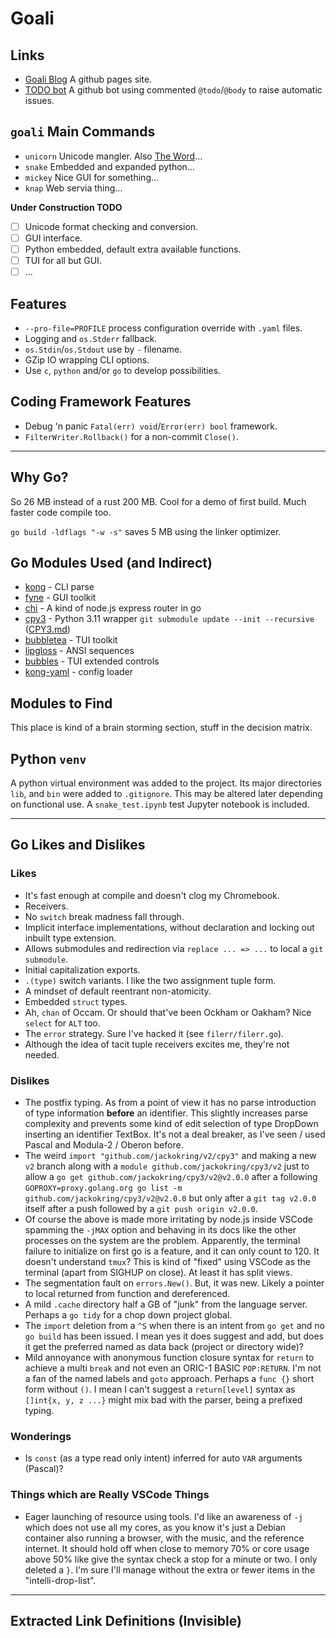 # Goali

## Links

* [Goali Blog][blog] A github pages site.
* [TODO bot][todo] A github bot using commented `@todo`/`@body` to raise automatic issues.

## `goali` Main Commands

* `unicorn` Unicode mangler. Also [The Word][the_word]...
* `snake` Embedded and expanded python...
* `mickey` Nice GUI for something...
* `knap` Web servia thing...

**Under Construction TODO**

- [ ] Unicode format checking and conversion.
- [ ] GUI interface.
- [ ] Python embedded, default extra available functions.
- [ ] TUI for all but GUI.
- [ ] ...

## Features

* `--pro-file=PROFILE` process configuration override with `.yaml` files.
* Logging and `os.Stderr` fallback.
* `os.Stdin`/`os.Stdout` use by `-` filename.
* GZip IO wrapping CLI options.
* Use `c`, `python` and/or `go` to develop possibilities.

## Coding Framework Features

* Debug 'n panic `Fatal(err) void`/`Error(err) bool` framework.
* `FilterWriter.Rollback()` for a non-commit `Close()`.

---

## Why Go?

So 26 MB instead of a rust 200 MB. Cool for a demo of first build.
Much faster code compile too.

`go build -ldflags "-w -s"` saves 5 MB using the linker optimizer.

## Go Modules Used (and Indirect)

* [kong][kong] - CLI parse
* [fyne][fyne] - GUI toolkit
* [chi][chi] - A kind of node.js express router in go
* [cpy3][cpy3] - Python 3.11 wrapper `git submodule update --init --recursive` ([CPY3.md][CPY3])
* [bubbletea][bubbletea] - TUI toolkit
* [lipgloss][lipgloss] - ANSI sequences
* [bubbles][bubbles] - TUI extended controls
* [kong-yaml][kong-yaml] - config loader

## Modules to Find

This place is kind of a brain storming section, stuff in the decision matrix.

## Python `venv`

A python virtual environment was added to the project. Its major directories
`lib`, and `bin` were added to `.gitignore`. This may be altered later 
depending on functional use. A `snake_test.ipynb` test Jupyter notebook is included.

---

## Go Likes and Dislikes

### Likes

* It's fast enough at compile and doesn't clog my Chromebook.
* Receivers.
* No `switch` break madness fall through.
* Implicit interface implementations, without declaration and locking out
inbuilt type extension.
* Allows submodules and redirection via `replace ... => ...` to local a `git submodule`.
* Initial capitalization exports.
* `.(type)` switch variants. I like the two assignment tuple form.
* A mindset of default reentrant non-atomicity.
* Embedded `struct` types.
* Ah, `chan` of Occam. Or should that've been Ockham or Oakham? Nice `select` for
`ALT` too.
* The `error` strategy. Sure I've hacked it (see `filerr/filerr.go`).
* Although the idea of tacit tuple receivers excites me, they're not needed. 

### Dislikes

* The postfix typing. As from a point of view it has no parse introduction of
type information **before** an identifier. This slightly increases parse complexity
and prevents some kind of edit selection of type DropDown inserting an
identifier TextBox. It's not a deal breaker, as I've seen / used Pascal and
Modula-2 / Oberon before.
* The weird `import "github.com/jackokring/v2/cpy3"` and making a new `v2` branch
along with a `module github.com/jackokring/cpy3/v2` just to allow a
`go get github.com/jackokring/cpy3/v2@v2.0.0` after a following
`GOPROXY=proxy.golang.org go list -m github.com/jackokring/cpy3/v2@v2.0.0` but
only after a `git tag v2.0.0` itself after a push followed by a `git push origin v2.0.0`.
* Of course the above is made more irritating by node.js inside VSCode spamming
the `-jMAX` option and behaving in its docs like the other processes on the
system are the problem. Apparently, the terminal failure to initialize on first go
is a feature, and it can only count to 120. It doesn't understand `tmux`?
This is kind of "fixed" using VSCode as the terminal (apart from SIGHUP on close).
At least it has split views.
* The segmentation fault on `errors.New()`. But, it was new. Likely a pointer
to local returned from function and dereferenced.
* A mild `.cache` directory half a GB of "junk" from the language server. Perhaps
a `go tidy` for a chop down project global.
* The `import` deletion from a `^S` when there is an intent from `go get` and
no `go build` has been issued. I mean yes it does suggest and add, but does
it get the preferred named as data back (project or directory wide)?
* Mild annoyance with anonymous function closure syntax for `return` to achieve a
multi `break` and not even an ORIC-1 BASIC `POP:RETURN`. I'm not a fan of the
named labels and `goto` approach. Perhaps a `func {}` short form without `()`.
I mean I can't suggest a `return[level]` syntax as `[]int{x, y, z ...}` might
mix bad with the parser, being a prefixed typing.

### Wonderings

* Is `const` (as a type read only intent) inferred for auto `VAR` arguments (Pascal)?

### Things which are Really VSCode Things

* Eager launching of resource using tools. I'd like an awareness of `-j` which
does not use all my cores, as you know it's just a Debian container
also running a browser, with the music, and the reference internet. It
should hold off when close to memory 70% or core usage above 50% like
give the syntax check a stop for a minute or two. I only deleted a `}`. I'm sure
I'll manage without the extra or fewer items in the "intelli-drop-list".

---

## Extracted Link Definitions (Invisible)

[blog]: jackokring.github.io/goali
[bubbles]: github.com/charmbracelet/bubbles
[bubbletea]: github.com/charmbracelet/bubbletea
[chi]: github.com/go-chi/chi/v5
[cpy3]: github.com/jackokring/cpy3
[CPY3]: CPY3.md
[fyne]: fyne.io/fyne/v2
[kong]: github.com/alecthomas/kong
[kong-yaml]: github.com/alecthomas/kong-yaml
[lipgloss]: github.com/charmbracelet/lipgloss
[todo]: https://todo.jasonet.co

[the_word]: docs.google.com/document/d/1rsPyq3c7uVzxpUb9JXtq0b603HSuju7NWeZ_aYfVkzs/edit?usp=sharing